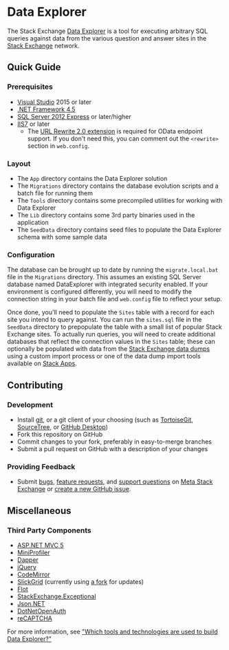 # Data Explorer

The Stack Exchange [Data Explorer](https://data.stackexchange.com) is a tool for executing arbitrary SQL queries against data from the various question and answer sites in the [Stack Exchange](https://stackexchange.com) network.

## Quick Guide

### Prerequisites

 - [Visual Studio](https://www.visualstudio.com/en-us/visual-studio-homepage-vs.aspx) 2015 or later
 - [.NET Framework 4.5](https://www.microsoft.com/en-us/download/details.aspx?id=30653)
 - [SQL Server 2012 Express](https://www.microsoft.com/en-us/sqlserver/editions/2012-editions/express.aspx) or later/higher
 - [IIS7](https://www.iis.net/) or later
    - The [URL Rewrite 2.0 extension](https://www.iis.net/downloads/microsoft/url-rewrite) is required for OData endpoint support. If you don't need this, you can comment out the `<rewrite>` section in `web.config`.

### Layout

  - The `App` directory contains the Data Explorer solution
  - The `Migrations` directory contains the database evolution scripts and a batch file for running them 
  - The `Tools` directory contains some precompiled utilities for working with Data Explorer
  - The `Lib` directory contains some 3rd party binaries used in the application
  - The `SeedData` directory contains seed files to populate the Data Explorer schema with some sample data

### Configuration

The database can be brought up to date by running the `migrate.local.bat` file in the `Migrations` directory. This assumes an existing SQL Server database named DataExplorer with integrated security enabled. If your environment is configured differently, you will need to modify the connection string in your batch file and `web.config` file to reflect your setup. 

Once done, you'll need to populate the `Sites` table with a record for each site you intend to query against. You can run the `sites.sql` file in the `SeedData` directory to prepopulate the table with a small list of popular Stack Exchange sites. To actually run queries, you will need to create additional databases that reflect the connection values in the `Sites` table; these can optionally be populated with data from the [Stack Exchange data dumps](https://stackoverflow.blog/2009/06/04/stack-overflow-creative-commons-data-dump/) using a custom import process or one of the data dump import tools available on [Stack Apps](https://stackapps.com). 

## Contributing

### Development

  - Install [git](https://git-scm.com/), or a git client of your choosing (such as [TortoiseGit](https://tortoisegit.org/), [SourceTree](https://www.sourcetreeapp.com/), or [GitHub Desktop](https://desktop.github.com/))
  - Fork this repository on GitHub
  - Commit changes to your fork, preferably in easy-to-merge branches
  - Submit a pull request on GitHub with a description of your changes

### Providing Feedback

  - Submit [bugs](https://meta.stackexchange.com/questions/ask?tags=data-explorer%20bug), [feature requests](https://meta.stackexchange.com/questions/ask?tags=data-explorer%20feature-request), and [support questions](https://meta.stackexchange.com/questions/ask?tags=data-explorer%20support) on [Meta Stack Exchange](https://meta.stackexchange.com/) or [create a new GitHub issue](https://github.com/StackExchange/StackExchange.DataExplorer/issues/new).

## Miscellaneous

### Third Party Components

 - [ASP.NET MVC 5](https://www.asp.net/)
 - [MiniProfiler](https://github.com/MiniProfiler/dotnet)
 - [Dapper](https://github.com/StackExchange/dapper-dot-net)
 - [jQuery](https://jquery.com/)
 - [CodeMirror](https://codemirror.net/)
 - [SlickGrid](https://github.com/mleibman/SlickGrid) (currently using [a fork](https://github.com/tms/SlickGrid) for updates)
 - [Flot](https://www.flotcharts.org/)
 - [StackExchange.Exceptional](https://github.com/NickCraver/StackExchange.Exceptional)
 - [Json.NET](james.newtonking.com/json)
 - [DotNetOpenAuth](http://www.dotnetopenauth.net/)
 - [reCAPTCHA](https://code.google.com/p/recaptcha/)

For more information, see ["Which tools and technologies are used to build Data Explorer?"](https://meta.stackexchange.com/questions/51967/which-tools-and-technologies-are-used-to-build-data-explorer)
